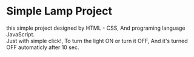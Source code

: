# Simple Lamp Project
this simple project designed by <span>HTML</span> - <span>CSS</span>, And programing language <span>JavaScript.</span><br>
Just with simple click!, To turn the light ON or turn it OFF, And it's turned OFF automaticly after 10 sec.
